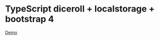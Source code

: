 # TypeScript diceroll + localstorage + bootstrap 4

[Demo](https://tltary.github.io/dice_roll/index.html)